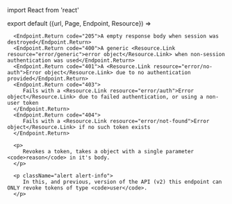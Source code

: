import React from 'react'

export default ({url, Page, Endpoint, Resource}) =>
   <Endpoint
      url={url}
      group="auth"
      method="post"
      path="/auth/token/revoke/:fingerprint"
      weight={410}>

      <Endpoint.Return code="205">A empty response body when session was destroyed</Endpoint.Return>
      <Endpoint.Return code="400">A generic <Resource.Link resource="error/generic">error object</Resource.Link> when non-session authentication was used</Endpoint.Return>
      <Endpoint.Return code="401">A <Resource.Link resource="error/no-auth">Error object</Resource.Link> due to no authentication provided</Endpoint.Return>
      <Endpoint.Return code="403">
         Fails with a <Resource.Link resource="error/auth">Error object</Resource.Link> due to failed authentication, or using a non-user token
      </Endpoint.Return>
      <Endpoint.Return code="404">
         Fails with a <Resource.Link resource="error/not-found">Error object</Resource.Link> if no such token exists
      </Endpoint.Return>

      <p>
         Revokes a token, takes a object with a single parameter <code>reason</code> in it's body.
      </p>

      <p className="alert alert-info">
         In this, and previous, version of the API (v2) this endpoint can ONLY revoke tokens of type <code>user</code>.
      </p>

   </Endpoint>

